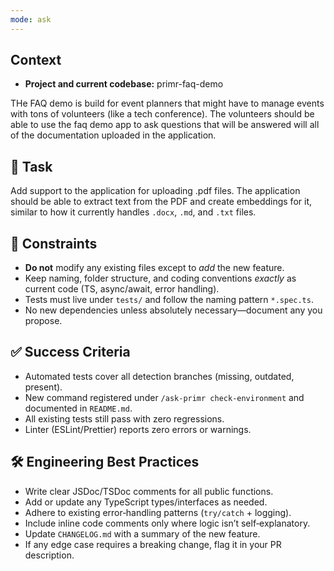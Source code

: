```yaml
---
mode: ask
---
```

## Context
- **Project and current codebase:** primr-faq-demo

THe FAQ demo is build for event planners that might have to manage events with tons of volunteers (like a tech conference). The volunteers should be able to use the faq demo app to ask questions that will be answered will all of the documentation uploaded in the application.

## 🎯 Task
Add support to the application for uploading .pdf files. The application should be able to extract text from the PDF and create embeddings for it, similar to how it currently handles `.docx`, `.md`, and `.txt` files.


## 🚧 Constraints
- **Do not** modify any existing files except to _add_ the new feature.
- Keep naming, folder structure, and coding conventions _exactly_ as current code (TS, async/await, error handling).
- Tests must live under `tests/` and follow the naming pattern `*.spec.ts`.
- No new dependencies unless absolutely necessary—document any you propose.

## ✅ Success Criteria
- Automated tests cover all detection branches (missing, outdated, present).
- New command registered under `/ask-primr check-environment` and documented in `README.md`.
- All existing tests still pass with zero regressions.
- Linter (ESLint/Prettier) reports zero errors or warnings.

## 🛠️ Engineering Best Practices
- Write clear JSDoc/TSDoc comments for all public functions.
- Add or update any TypeScript types/interfaces as needed.
- Adhere to existing error‑handling patterns (`try/catch` + logging).
- Include inline code comments only where logic isn’t self‑explanatory.
- Update `CHANGELOG.md` with a summary of the new feature.
- If any edge case requires a breaking change, flag it in your PR description.
